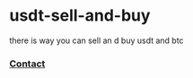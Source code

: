 # usdt-sell-and-buy
there is way you can sell an d buy usdt and btc 


### [Contact](https://t.me/whodex_admin)
